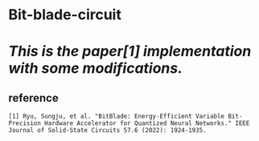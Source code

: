 # Bit-blade-circuit

# *This is the paper[1] implementation with some modifications.*

## reference
    [1] Ryu, Sungju, et al. "BitBlade: Energy-Efficient Variable Bit-Precision Hardware Accelerator for Quantized Neural Networks." IEEE Journal of Solid-State Circuits 57.6 (2022): 1924-1935.
